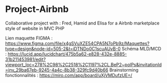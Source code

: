 # Project-Airbnb
Collaborative project with : Fred, Hamid and Elisa for a Airbnb marketplace style of website in MVC PHP

Lien maquette FIGMA : https://www.figma.com/file/x4gSVuXZE54CPA5N7oPb9z/Maquettes?type=design&node-id=505-2&t=iDTNDo0C1scuAUvB-0
Schéma MLD/MCD : https://lucid.app/lucidchart/475b5a62-e828-432e-8885-31b211453981/edit?viewport_loc=278%2C98%2C2518%2C1197%2CL.BeP2~polPs&invitationId=inv_29ba67eb-9245-4a4c-8b38-329fc9d40b66
Brainstorming fonctionnalités : https://miro.com/app/board/uXjVMDufzUE=/